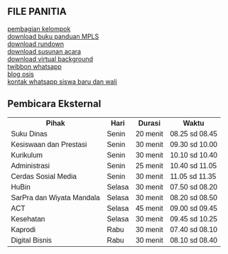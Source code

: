 ## FILE PANITIA
<a href="https://MPLSsmktelkomjakarta.github.com/mpls" target="_blank">pembagian kelompok</a><br/>
<a href="https://gdurl.com/h2yN/download" target="_blank">download buku panduan MPLS</a><br/>
<a href="https://gdurl.com/4hGh/download" target="_blank">download rundown</a><br/>
<a href="https://gdurl.com/GK3A/download" target="_blank">download susunan acara</a><br/>
<a href="https://gdurl.com/Mui2/download" target="_blank">download virtual background</a><br/>
<a href="https://twb.nz/templatempls" target="_blank">twibbon whatsapp</a><br/>
<a href="https://delightmpls2021.blogspot.com/" target="_blank">blog osis</a><br/>
<a href="https://drive.google.com/file/d/1x1Ff9IXZgO_2JloIMXrUvcqqtKqbBYpd/view?usp=sharing" target="_blank">kontak whatsapp siswa baru dan wali</a><br/>

<html>
<head>
<style>
table {
  font-family: arial, sans-serif;
  border-collapse: collapse;
  width: 100%;
}

td, th {
  border: 1px solid #dddddd;
  text-align: left;
  padding: 8px;
}

tr:nth-child(even) {
  background-color: #dddddd;
}
</style>
</head>
<body>

<h2>Pembicara Eksternal</h2>
<table>
  <tr>
    <th>Pihak</th>
    <th>Hari</th>
    <th>Durasi</th>
    <th>Waktu</th>
  </tr>
  <tr>
    <td>Suku Dinas</td>
    <td>Senin</td>
    <td>20 menit</td>
    <td>08.25 sd 08.45</td>
  </tr>
  <tr>
    <td>Kesiswaan dan Prestasi</td>
    <td>Senin</td>
    <td>30 menit</td>
    <td>09.30 sd 10.00</td>
  </tr>
  <tr>
    <td>Kurikulum</td>
    <td>Senin</td>
    <td>30 menit</td>
    <td>10.10 sd 10.40</td>
  </tr>
  <tr>
    <td>Administrasi</td>
    <td>Senin</td>
    <td>25 menit</td>
    <td>10.40 sd 11.05</td>
  </tr>
  <tr>
    <td>Cerdas Sosial Media</td>
    <td>Senin</td>
    <td>30 menit</td>
    <td>11.05 sd 11.35</td>
  </tr>
  <tr>
    <td>HuBin</td>
    <td>Selasa</td>
    <td>30 menit</td>
    <td>07.50 sd 08.20</td>
  </tr>
  <tr>
    <td>SarPra dan Wiyata Mandala</td>
    <td>Selasa</td>
    <td>30 menit</td>
    <td>08.20 sd 08.50</td>
  </tr>
  <tr>
    <td>ACT</td>
    <td>Selasa</td>
    <td>45 menit</td>
    <td>09.00 sd 09.45</td>
  </tr>
  <tr>
    <td>Kesehatan</td>
    <td>Selasa</td>
    <td>30 menit</td>
    <td>09.45 sd 10.25</td>
  </tr>
  <tr>
    <td>Kaprodi</td>
    <td>Rabu</td>
    <td>30 menit</td>
    <td>07.40 sd 08.10</td>
  </tr>
  <tr>
    <td>Digital Bisnis</td>
    <td>Rabu</td>
    <td>30 menit</td>
    <td>08.10 sd 08.40</td>
  </tr>


